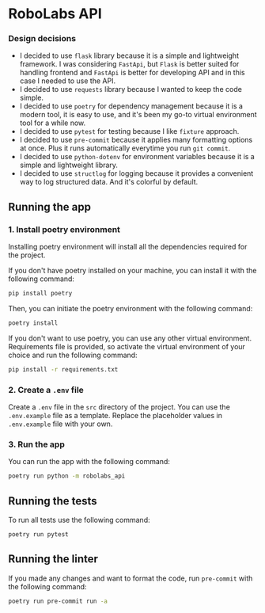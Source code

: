 # RoboLabs API

### Design decisions
- I decided to use `flask` library because it is a simple and lightweight framework.
I was considering `FastApi`, but `Flask` is better suited for handling frontend and
`FastApi` is better for developing API and in this case I needed to use the API.
- I decided to use `requests` library because I wanted to keep the code simple.
- I decided to use `poetry` for dependency management because it is a modern tool, it is easy to use, and it's
been my go-to virtual environment tool for a while now.
- I decided to use `pytest` for testing because I like `fixture` approach.
- I decided to use `pre-commit` because it applies many formatting options at once.
Plus it runs automatically everytime you run `git commit`.
- I decided to use `python-dotenv` for environment variables because it is a simple and lightweight library.
- I decided to use `structlog` for logging because it provides a convenient way to log structured data.
And it's colorful by default.


## Running the app

### 1. Install poetry environment
Installing poetry environment will install all the dependencies required for the project.

If you don't have poetry installed on your machine, you can install it with the following command:
```bash
pip install poetry
```
Then, you can initiate the poetry environment with the following command:
```bash
poetry install
```
If you don't want to use poetry, you can use any other virtual environment.
Requirements file is provided, so activate the virtual environment of your choice and run the following command:
```bash
pip install -r requirements.txt
```

### 2. Create a `.env` file
Create a `.env` file in the `src` directory of the project. You can use the `.env.example` file as a template.
Replace the placeholder values in `.env.example` file with your own.

### 3. Run the app

You can run the app with the following command:
```bash
poetry run python -m robolabs_api
```

## Running the tests

To run all tests use the following command:
```bash
poetry run pytest
```

## Running the linter

If you made any changes and want to format the code,
run `pre-commit` with the following command:
```bash
poetry run pre-commit run -a
```
